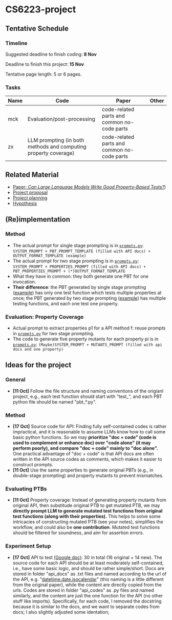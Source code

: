 # CS6223-project

## Tentative Schedule

### Timeline

Suggested deadline to finish coding: **8 Nov**

Deadline to finish this project: **15 Nov**

Tentative page length: 5 or 6 pages.

### Tasks

| Name | Code                                                            | Paper                                       | Other |
| ---- | --------------------------------------------------------------- | ------------------------------------------- | ----- |
| mck  | Evaluation/post-processing                                      | code-related parts and common no-code parts |       |
| zx   | LLM prompting (in both methods and computing property coverage) | code-related parts and common no-code parts |       |

## Related Material

- [Paper: *Can Large Language Models Write Good Property-Based Tests?*](Vikram%20et%20al.%20-%202024%20-%20Can%20Large%20Language%20Models%20Write%20Good%20Property-Base.pdf))
- [Project proposal](CS6223-Proposal-Property_Based_Testing_with_LLMs.pdf)
- [Project planning](https://docs.google.com/document/d/1ly9GCxzbsbM736tBZ5D-mHyUhjS1L6Jd63JEcierU1o/edit#heading=h.r5acg7cz2fk7)
- [Hypothesis](https://hypothesis.readthedocs.io/en/latest/)

## (Re)implementation

### Method

- The actual prompt for single stage prompting is in [`prompts.py`](proptest_ai_data/prompts.py): `SYSTEM_PROMPT + PBT_PROMPT_TEMPLATE (filled with API docs) + OUTPUT_FORMAT_TEMPLATE (example)`
- The actual prompt for two stage prompting is in [`prompts.py`](proptest_ai_data/prompts.py): `SYSTEM_PROMPT + PROPERTIES_PROMPT (filled with API docs) + PBT_PROPERTIES_PROMPT + (*)OUTPUT_FORMAT_TEMPLATE`
- What they have in common: they both generate one PBT for one invocation.
- **Their difference**: the PBT generated by single stage prompting ([example](proptest_ai_data/proptests/gpt-4-final/datetime.date.isocalendar/single_stage/pbt_1.py)) has only one test function which tests multiple properties at once; the PBT generated by two stage prompting ([example](proptest_ai_data/proptests/gpt-4-final/datetime.date.isocalendar/two_stage/pbt_1.py)) has multiple testing functions, and each one test one property.

### Evaluation: Property Coverage

- Actual prompt to extract properties p1 for a API method f: reuse prompts in [`prompts.py`](proptest_ai_data/prompts.py) for two stage prompting.
- The code to generate five property mutants for each property pi is in [`prompts.py`](proptest_ai_data/prompts.py): `(Maybe)SYSTEM_PROMPT + MUTANTS_PROMPT (filled with api docs and one property)`

## Ideas for the project

### General

- **[11 Oct]** Follow the file structure and naming conventions of the origianl project, e.g., each test function should start with "test_", and each PBT python file should be named "pbt_*.py".

### Method

- **[17 Oct]** Source code for API: Finding fully self-contained codes is rather impractical, and it is reasonable to assume LLMs know how to call some basic python functions. So we may **prioritize "doc + code" (code is used to complement or enhance doc) over "code alone" (it may perform poorly), and compare "doc + code" mainly to "doc alone".** One practical advantage of "doc + code" is that API docs are often written in the API source codes as comments, which makes it easier to construct prompts.
- **[11 Oct]** Use the same properties to generate original PBTs (e.g., in double-stage prompting) and property mutants to prevent mismatches.

### Evaluating PTBs

- **[11 Oct]** Property coverage: Instead of generating property mutants from original API, then substitude original PTB to get mutated PTB, we may **directly prompt LLM to generate mutated test functions from original test functions (along with their properties).** This helps to solve some intricacies of constructing mutated PTB (see your notes), simplifies the workflow, and could also be **one contribution**. Mutated test functions should be filtered for soundness, and aim for assertion errors.

### Experiment Setup

- **[17 Oct]** API to test [(Google doc)](https://docs.google.com/spreadsheets/d/1ho1ij9dSY98MuzCt7yKXHBuz76prcS5Z1I_kI3RQznE/edit?gid=0#gid=0): 30 in total (16 original + 14 new). The source code for each API should be at least moderately self-contained, i.e., have some basic logic, and should be rather simple/short. Docs are stored in folder "api_docs" as .txt files and named according to the url of the API, e.g. "[datetime.date.isocalendar](https://docs.python.org/3/library/datetime.html#datetime.date.isocalendar)" (this naming is a little different from the original paper), while the content are directly copied from the urls. Codes are stored in folder "api_codes" as .py files and named similarly, and the content are just the one function for the API (no other stuff like imports). Specifically, for each code, I removed the docstring because it is similar to the docs, and we want to separate codes from docs; I also slightly adjusted some identation; 
